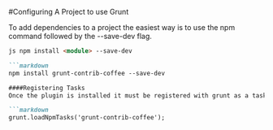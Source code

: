 #Configuring A Project to use Grunt

To add dependencies to a project the easiest way is to use the npm command followed by the --save-dev flag. 

```markdown 
js npm install <module> --save-dev

```markdown 
npm install grunt-contrib-coffee --save-dev

####Registering Tasks 
Once the plugin is installed it must be registered with grunt as a task. 

```markdown 
grunt.loadNpmTasks('grunt-contrib-coffee');

